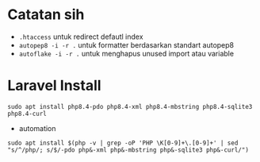 # Catatan sih

- `.htaccess` untuk redirect defautl index
- `autopep8 -i -r .` untuk formatter berdasarkan standart autopep8
- `autoflake -i -r .` untuk menghapus unused import atau variable

# Laravel Install

```sudo apt install php8.4-pdo php8.4-xml php8.4-mbstring php8.4-sqlite3 php8.4-curl```

- automation

```sudo apt install $(php -v | grep -oP 'PHP \K[0-9]+\.[0-9]+' | sed "s/^/php/; s/$/-pdo php&-xml php&-mbstring php&-sqlite3 php&-curl/")```
